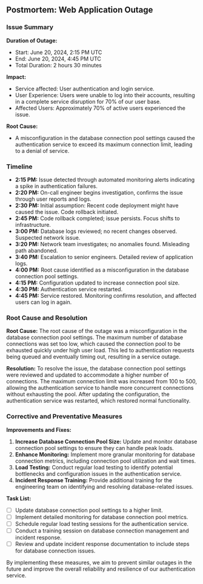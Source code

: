 ## Postmortem: Web Application Outage

### Issue Summary
**Duration of Outage:**
- Start: June 20, 2024, 2:15 PM UTC
- End: June 20, 2024, 4:45 PM UTC
- Total Duration: 2 hours 30 minutes

**Impact:**
- Service affected: User authentication and login service.
- User Experience: Users were unable to log into their accounts, resulting in a complete service disruption for 70% of our user base.
- Affected Users: Approximately 70% of active users experienced the issue.

**Root Cause:**
- A misconfiguration in the database connection pool settings caused the authentication service to exceed its maximum connection limit, leading to a denial of service.

### Timeline

- **2:15 PM:** Issue detected through automated monitoring alerts indicating a spike in authentication failures.
- **2:20 PM:** On-call engineer begins investigation, confirms the issue through user reports and logs.
- **2:30 PM:** Initial assumption: Recent code deployment might have caused the issue. Code rollback initiated.
- **2:45 PM:** Code rollback completed; issue persists. Focus shifts to infrastructure.
- **3:00 PM:** Database logs reviewed; no recent changes observed. Suspected network issue.
- **3:20 PM:** Network team investigates; no anomalies found. Misleading path abandoned.
- **3:40 PM:** Escalation to senior engineers. Detailed review of application logs.
- **4:00 PM:** Root cause identified as a misconfiguration in the database connection pool settings.
- **4:15 PM:** Configuration updated to increase connection pool size.
- **4:30 PM:** Authentication service restarted.
- **4:45 PM:** Service restored. Monitoring confirms resolution, and affected users can log in again.

### Root Cause and Resolution

**Root Cause:**
The root cause of the outage was a misconfiguration in the database connection pool settings. The maximum number of database connections was set too low, which caused the connection pool to be exhausted quickly under high user load. This led to authentication requests being queued and eventually timing out, resulting in a service outage.

**Resolution:**
To resolve the issue, the database connection pool settings were reviewed and updated to accommodate a higher number of connections. The maximum connection limit was increased from 100 to 500, allowing the authentication service to handle more concurrent connections without exhausting the pool. After updating the configuration, the authentication service was restarted, which restored normal functionality.

### Corrective and Preventative Measures

**Improvements and Fixes:**
1. **Increase Database Connection Pool Size:** Update and monitor database connection pool settings to ensure they can handle peak loads.
2. **Enhance Monitoring:** Implement more granular monitoring for database connection metrics, including connection pool utilization and wait times.
3. **Load Testing:** Conduct regular load testing to identify potential bottlenecks and configuration issues in the authentication service.
4. **Incident Response Training:** Provide additional training for the engineering team on identifying and resolving database-related issues.

**Task List:**
- [ ] Update database connection pool settings to a higher limit.
- [ ] Implement detailed monitoring for database connection pool metrics.
- [ ] Schedule regular load testing sessions for the authentication service.
- [ ] Conduct a training session on database connection management and incident response.
- [ ] Review and update incident response documentation to include steps for database connection issues.

By implementing these measures, we aim to prevent similar outages in the future and improve the overall reliability and resilience of our authentication service.

